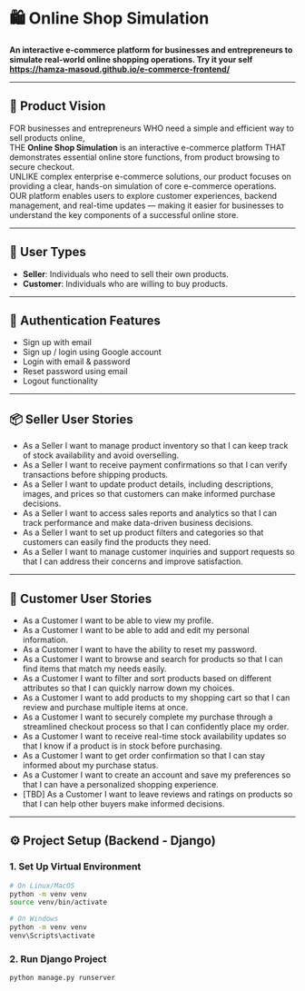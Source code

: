 # 🛍️ Online Shop Simulation

**An interactive e-commerce platform for businesses and entrepreneurs to simulate real-world online shopping operations.
Try it your self https://hamza-masoud.github.io/e-commerce-frontend/**

---

## 🚀 Product Vision

FOR businesses and entrepreneurs WHO need a simple and efficient way to sell products online,  
THE **Online Shop Simulation** is an interactive e-commerce platform THAT demonstrates essential online store functions, from product browsing to secure checkout.  
UNLIKE complex enterprise e-commerce solutions, our product focuses on providing a clear, hands-on simulation of core e-commerce operations.  
OUR platform enables users to explore customer experiences, backend management, and real-time updates — making it easier for businesses to understand the key components of a successful online store.

---

## 👥 User Types

- **Seller**: Individuals who need to sell their own products.  
- **Customer**: Individuals who are willing to buy products.

---

## 🔐 Authentication Features

- Sign up with email  
- Sign up / login using Google account  
- Login with email & password  
- Reset password using email  
- Logout functionality

---

## 📦 Seller User Stories

- As a Seller I want to manage product inventory so that I can keep track of stock availability and avoid overselling.  
- As a Seller I want to receive payment confirmations so that I can verify transactions before shipping products.  
- As a Seller I want to update product details, including descriptions, images, and prices so that customers can make informed purchase decisions.  
- As a Seller I want to access sales reports and analytics so that I can track performance and make data-driven business decisions.  
- As a Seller I want to set up product filters and categories so that customers can easily find the products they need.  
- As a Seller I want to manage customer inquiries and support requests so that I can address their concerns and improve satisfaction.

---

## 🛒 Customer User Stories

- As a Customer I want to be able to view my profile.  
- As a Customer I want to be able to add and edit my personal information.  
- As a Customer I want to have the ability to reset my password.  
- As a Customer I want to browse and search for products so that I can find items that match my needs easily.  
- As a Customer I want to filter and sort products based on different attributes so that I can quickly narrow down my choices.  
- As a Customer I want to add products to my shopping cart so that I can review and purchase multiple items at once.  
- As a Customer I want to securely complete my purchase through a streamlined checkout process so that I can confidently place my order.  
- As a Customer I want to receive real-time stock availability updates so that I know if a product is in stock before purchasing.  
- As a Customer I want to get order confirmation so that I can stay informed about my purchase status.  
- As a Customer I want to create an account and save my preferences so that I can have a personalized shopping experience.  
- [TBD] As a Customer I want to leave reviews and ratings on products so that I can help other buyers make informed decisions.

---

## ⚙️ Project Setup (Backend - Django)

### 1. Set Up Virtual Environment

```bash
# On Linux/MacOS
python -m venv venv
source venv/bin/activate

# On Windows
python -m venv venv
venv\Scripts\activate
```
### 2. Run Django Project
```bash
python manage.py runserver
```

